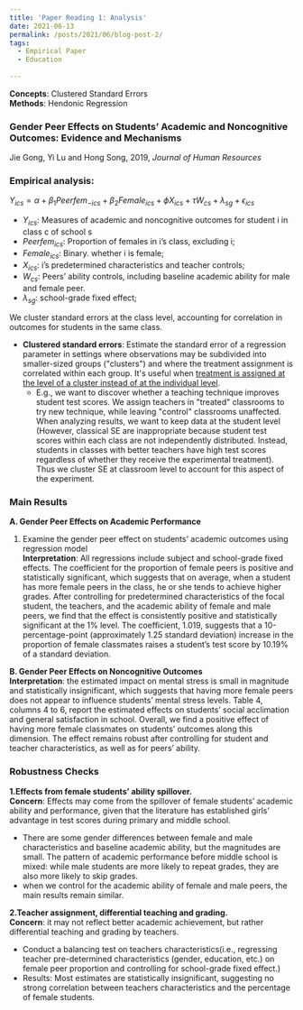 ```yaml
---
title: 'Paper Reading 1: Analysis'
date: 2021-06-13
permalink: /posts/2021/06/blog-post-2/
tags:
  - Empirical Paper
  - Education
  
---
```


**Concepts**: Clustered Standard Errors \
**Methods**: Hendonic Regression

### Gender Peer Effects on Students’ Academic and Noncognitive Outcomes: Evidence and Mechanisms
Jie Gong, Yi Lu and Hong Song, 2019, _Journal of Human Resources_

### Empirical analysis:
$Y_{ics}=\alpha+\beta_{1}Peerfem_{-ics}+\beta_{2}Female_{ics}+\phi X_{ics}+ \tau W_{cs}+\lambda_{sg}+\epsilon_{ics}$
- $Y_{ics}$: Measures of academic and noncognitive outcomes for student i in class c of school s
- $Peerfem_{ics}$: Proportion of females in i’s class, excluding i; 
- $Female_{ics}$: Binary. whether i is female; 
- $X_{ics}$: i’s predetermined characteristics and teacher controls; 
- $W_{cs}$: Peers’ ability controls, including baseline academic ability for male and female peer.
- $\lambda_{sg}$: school-grade fixed effect; 

We cluster standard errors at the class level, accounting for correlation in outcomes for students in the same class.
- **Clustered standard errors**: Estimate the standard error of a regression parameter in settings where observations may be subdivided into smaller-sized groups ("clusters") and where the treatment assignment is correlated within each group. It's useful when <ins>treatment is assigned at the level of a cluster instead of at the individual level</ins>. 
  - E.g., we want to discover whether a teaching technique improves student test scores. We assign teachers in "treated" classrooms to try new technique, while leaving "control" classrooms unaffected. When analyzing results, we want to keep data at the student level (However, classical SE are inappropriate because student test scores within each class are not independently distributed. Instead, students in classes with better teachers have high test scores regardless of whether they receive the experimental treatment). Thus we cluster SE at classroom level to account for this aspect of the experiment.

### Main Results
**A. Gender Peer Effects on Academic Performance**
1. Examine the gender peer effect on students’ academic outcomes using regression model \
**Interpretation**: All regressions include subject and school-grade fixed effects. The coefficient for the proportion of female peers is positive and statistically significant, which suggests that on average, when a student has more female peers in the class, he or she tends to achieve higher grades. After controlling for predetermined characteristics of the focal student, the teachers, and the academic ability of female and male peers, we find that the effect is consistently positive and statistically significant at the 1% level. The coefficient, 1.019, suggests that a 10-percentage-point (approximately 1.25 standard deviation) increase in the proportion of female classmates raises a student’s test score by 10.19% of a standard deviation.

**B. Gender Peer Effects on Noncognitive Outcomes**\
**Interpretation**: the estimated impact on mental stress is small in magnitude and statistically insignificant, which suggests that having more female peers does not appear to influence students’ mental stress levels. Table 4, columns 4 to 6, report the estimated effects on students’ social acclimation and general satisfaction in school. Overall, we find a positive effect of having more female classmates on students’ outcomes along this dimension. The effect remains robust after controlling for student and teacher characteristics, as well as for peers’ ability.

### Robustness Checks
**1.Effects from female students’ ability spillover.**\
**Concern**: Effects may come from the spillover of female students’ academic ability and performance, given that the literature has established girls’ advantage in test scores during primary and middle school.
-  There are some gender differences between female and male characteristics and baseline academic ability, but the magnitudes are small. The pattern of academic performance before middle school is mixed: while male students are more likely to repeat grades, they are also more likely to skip grades. 
- when we control for the academic ability of female and male peers, the main results remain similar.

**2.Teacher assignment, differential teaching and grading.**\
**Concern**: it may not reflect better academic achievement, but rather differential teaching and grading by teachers.
- Conduct a balancing test on teachers characteristics(i.e., regressing teacher pre-determined characteristics (gender, education, etc.) on female peer proportion and controlling for school-grade fixed effect.)
- Results: Most estimates are statistically insignificant, suggesting no strong correlation between teachers characteristics and the percentage of female students.
